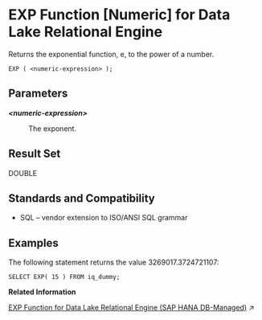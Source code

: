 <!-- loioa55131d984f21015966fac9e1cb19b02 -->

# EXP Function \[Numeric\] for Data Lake Relational Engine

Returns the exponential function, e, to the power of a number.



```
EXP ( <numeric-expression> );
```



<a name="loioa55131d984f21015966fac9e1cb19b02__EXP_parm1"/>

## Parameters


<dl>
<dt><b>

*<numeric-expression\>*

</b></dt>
<dd>

The exponent.



</dd>
</dl>



<a name="loioa55131d984f21015966fac9e1cb19b02__EXP_returns1"/>

## Result Set

DOUBLE



<a name="loioa55131d984f21015966fac9e1cb19b02__EXP_standards1"/>

## Standards and Compatibility

-   SQL – vendor extension to ISO/ANSI SQL grammar



<a name="loioa55131d984f21015966fac9e1cb19b02__EXP_example1"/>

## Examples

The following statement returns the value 3269017.3724721107:

```
SELECT EXP( 15 ) FROM iq_dummy;
```

**Related Information**  


[EXP Function for Data Lake Relational Engine (SAP HANA DB-Managed)](https://help.sap.com/viewer/a898e08b84f21015969fa437e89860c8/2024_3_QRC/en-US/982ccd1f2f84468d9753761e3be45fca.html "Returns the exponential function, e, to the power of a number.") :arrow_upper_right:

